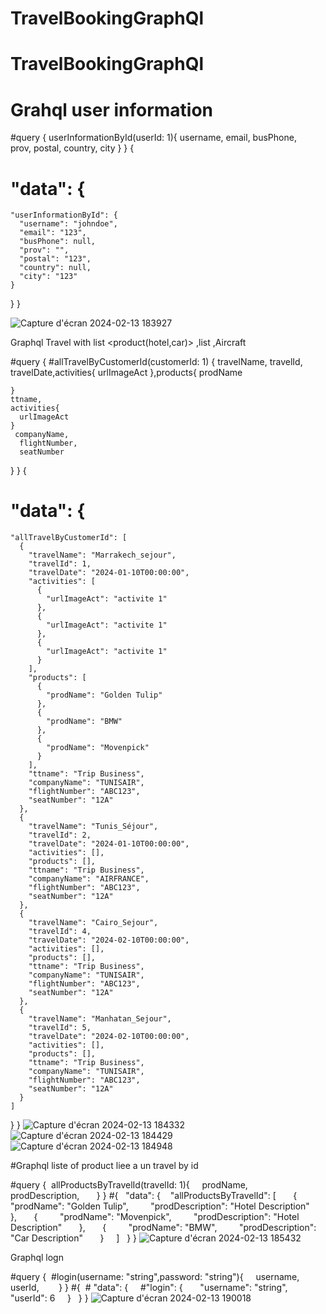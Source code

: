 # TravelBookingGraphQl

# TravelBookingGraphQl

# Grahql user information 
#query {
  userInformationById(userId: 1){
    username,
    email,
    busPhone,   
    prov,
    postal,
    country,
    city
  }
}
{
 # "data": {
    "userInformationById": {
      "username": "johndoe",
      "email": "123",
      "busPhone": null,
      "prov": "",
      "postal": "123",
      "country": null,
      "city": "123"
    }
  }
}

![Capture d'écran 2024-02-13 183927](https://github.com/gharbyMoez/TravelBookingGraphQl/assets/73045903/2df17c11-cf65-4d7d-9021-f917c5ebf5e8)


Graphql Travel with list <product(hotel,car)> ,list <activite> ,Aircraft 

#query {
  #allTravelByCustomerId(customerId: 1)
  {
    travelName,
    travelId,
    travelDate,activities{
      urlImageAct
    },products{
      prodName
       
    }
    ttname,
    activities{
      urlImageAct
    }
     companyName,
      flightNumber,
      seatNumber
  }
}
{
 # "data": {
    "allTravelByCustomerId": [
      {
        "travelName": "Marrakech_sejour",
        "travelId": 1,
        "travelDate": "2024-01-10T00:00:00",
        "activities": [
          {
            "urlImageAct": "activite 1"
          },
          {
            "urlImageAct": "activite 1"
          },
          {
            "urlImageAct": "activite 1"
          }
        ],
        "products": [
          {
            "prodName": "Golden Tulip"
          },
          {
            "prodName": "BMW"
          },
          {
            "prodName": "Movenpick"
          }
        ],
        "ttname": "Trip Business",
        "companyName": "TUNISAIR",
        "flightNumber": "ABC123",
        "seatNumber": "12A"
      },
      {
        "travelName": "Tunis_Séjour",
        "travelId": 2,
        "travelDate": "2024-01-10T00:00:00",
        "activities": [],
        "products": [],
        "ttname": "Trip Business",
        "companyName": "AIRFRANCE",
        "flightNumber": "ABC123",
        "seatNumber": "12A"
      },
      {
        "travelName": "Cairo_Sejour",
        "travelId": 4,
        "travelDate": "2024-02-10T00:00:00",
        "activities": [],
        "products": [],
        "ttname": "Trip Business",
        "companyName": "TUNISAIR",
        "flightNumber": "ABC123",
        "seatNumber": "12A"
      },
      {
        "travelName": "Manhatan_Sejour",
        "travelId": 5,
        "travelDate": "2024-02-10T00:00:00",
        "activities": [],
        "products": [],
        "ttname": "Trip Business",
        "companyName": "TUNISAIR",
        "flightNumber": "ABC123",
        "seatNumber": "12A"
      }
    ]
  }
}
![Capture d'écran 2024-02-13 184332](https://github.com/gharbyMoez/TravelBookingGraphQl/assets/73045903/d158cbb3-e5d8-4afa-89d3-9daeb6591256)
![Capture d'écran 2024-02-13 184429](https://github.com/gharbyMoez/TravelBookingGraphQl/assets/73045903/3a41e147-5c38-4d06-a317-3fcc32da2190)
![Capture d'écran 2024-02-13 184948](https://github.com/gharbyMoez/TravelBookingGraphQl/assets/73045903/d0a9ffba-29c4-4131-9aa8-36768edaec72)





#Graphql liste of product liee a un travel by id 

#query {
 allProductsByTravelId(travelId: 1){
    prodName,
    prodDescription,   
   }
}
#{
  "data": {
   "allProductsByTravelId":  [
      {
        "prodName": "Golden Tulip",
        "prodDescription": "Hotel Description"
      },
      {
        "prodName": "Movenpick",
        "prodDescription": "Hotel Description"
      },
      {
        "prodName": "BMW",
        "prodDescription": "Car Description"
      }
    ]
  }
}
![Capture d'écran 2024-02-13 185432](https://github.com/gharbyMoez/TravelBookingGraphQl/assets/73045903/724c49ec-dbd1-4588-a647-cf85fa481d64)




Graphql logn 

#query {
 #login(username: "string",password: "string"){
    username,
    userId,     
  }
}
#{
 # "data": {
    #"login": {
      "username": "string",
      "userId": 6
    }
  }
}
![Capture d'écran 2024-02-13 190018](https://github.com/gharbyMoez/TravelBookingGraphQl/assets/73045903/47080be1-4d1c-49f3-b571-40069dc1924d)

